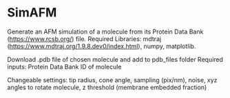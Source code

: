# SimAFM
Generate an AFM simulation of a molecule from its Protein Data Bank (https://www.rcsb.org/) file.
Required Libraries: mdtraj (https://www.mdtraj.org/1.9.8.dev0/index.html), numpy, matplotlib.   

Download .pdb file of chosen molecule and add to pdb_files folder 
Required inputs: Protein Data Bank ID of molecule

Changeable settings: tip radius, cone angle, sampling (pix/nm), noise, xyz angles to rotate molecule, z threshold (membrane embedded fraction)  
